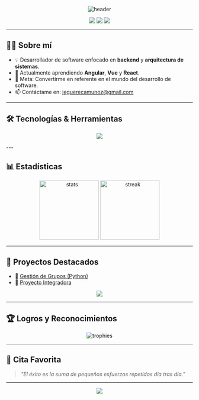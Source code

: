 <!-- Encabezado con diseño limpio -->
<p align="center">
  <img src="https://capsule-render.vercel.app/api?type=waving&color=0:00C9FF,100:92FE9D&height=180&section=header&text=¡Hola,%20soy%20Enrique!%20👋&fontSize=36&fontAlignY=35&desc=Desarrollador%20de%20Software%20|%20Apasionado%20por%20la%20Tecnología&descAlignY=55&descAlign=50" alt="header">
</p>

<!-- Redes de contacto -->
<p align="center">
  <a href="mailto:jeguerecamunoz@gmail.com"><img src="https://img.shields.io/badge/-Email-D14836?style=flat-square&logo=gmail&logoColor=white"/></a>
  <a href="https://linkedin.com/in/EGuereca"><img src="https://img.shields.io/badge/-LinkedIn-0077B5?style=flat-square&logo=linkedin&logoColor=white"/></a>
  <a href="https://twitter.com/EGuereca"><img src="https://img.shields.io/badge/-Twitter-1DA1F2?style=flat-square&logo=twitter&logoColor=white"/></a>
</p>

---

## 👨‍💻 Sobre mí

- 💡 Desarrollador de software enfocado en **backend** y **arquitectura de sistemas**.  
- 🚀 Actualmente aprendiendo **Angular**, **Vue** y **React**.  
- 🎯 Meta: Convertirme en referente en el mundo del desarrollo de software.  
- 📫 Contáctame en: [jeguerecamunoz@gmail.com](mailto:jeguerecamunoz@gmail.com)  

---

## 🛠 Tecnologías & Herramientas

<p align="center">
  <img src="https://skillicons.dev/icons?i=php,ts,js,mysql,androidstudio,git,vscode,angular,astro,bsd,bash,bootstrap,css,docker&theme=light" />
</p>
---

## 📊 Estadísticas

<p align="center">
  <img src="https://github-readme-stats.vercel.app/api?username=eguereca&show_icons=true&theme=tokyonight&hide_border=true" alt="stats" height="160"/>
  <img src="https://github-readme-streak-stats.herokuapp.com/?user=eguereca&theme=tokyonight&hide_border=true" alt="streak" height="160"/>
</p>

---

## 🌟 Proyectos Destacados

- 🔹 [Gestión de Grupos (Python)](https://github.com/eguereca/grupos)  
- 🔹 [Proyecto Integradora](https://github.com/eguereca/integradora)  

<p align="center">
  <a href="https://github.com/eguereca/integradora">
    <img src="https://github-readme-stats.vercel.app/api/pin/?username=eguereca&repo=integradora&theme=tokyonight&hide_border=true" />
  </a>
</p>

---

## 🏆 Logros y Reconocimientos

<p align="center">
  <img src="https://github-profile-trophy.vercel.app/?username=eguereca&theme=tokyonight&no-frame=true&row=1&column=6" alt="trophies"/>
</p>

---

## 📜 Cita Favorita

> *"El éxito es la suma de pequeños esfuerzos repetidos día tras día."*

---

<p align="center">
  <img src="https://capsule-render.vercel.app/api?type=waving&color=0:92FE9D,100:00C9FF&height=120&section=footer"/>
</p>

